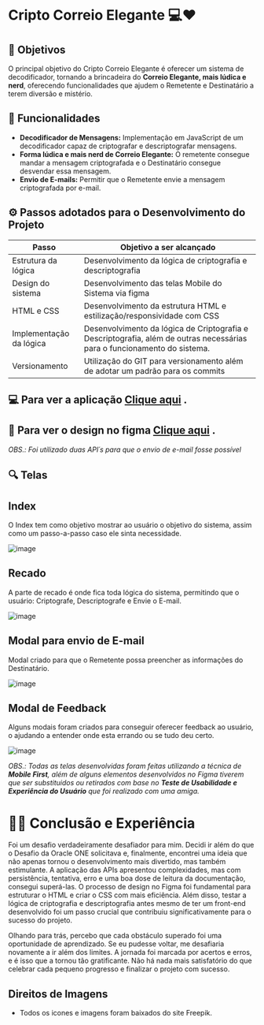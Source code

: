 

# Cripto Correio Elegante 💻❤️


## 🏹 Objetivos
O principal objetivo do Cripto Correio Elegante é oferecer um sistema de decodificador, tornando a brincadeira do **Correio Elegante, mais lúdica e nerd**, oferecendo funcionalidades que ajudem o Remetente e Destinatário a terem diversão e mistério. 

## 🚀 Funcionalidades

- **Decodificador de Mensagens:** Implementação em JavaScript de um decodificador capaz de criptografar e descriptografar mensagens.
- **Forma lúdica e mais nerd de Correio Elegante:** O remetente consegue mandar a mensagem criptografada e o Destinatário consegue desvendar essa mensagem.
- **Envio de E-mails:** Permitir que o Remetente envie a mensagem criptografada por e-mail.


## ⚙️ Passos adotados para o Desenvolvimento do Projeto
| Passo | Objetivo a ser alcançado |
|-------|---------|
| Estrutura da lógica | Desenvolvimento da lógica de criptografia e descriptografia |
| Design do sistema | Desenvolvimento das telas Mobile do Sistema via figma |
| HTML e CSS | Desenvolvimento da estrutura HTML e estilização/responsividade com CSS |
| Implementação da lógica | Desenvolvimento da lógica de Criptografia e Descriptografia, além de outras necessárias para o funcionamento do sistema. |
| Versionamento | Utilização do GIT para versionamento além de adotar um padrão para os commits |

## 💻 Para ver a aplicação [Clique aqui](https://cripto-correio-elegante.vercel.app) .


## 📑 Para ver o design no figma [Clique aqui](https://www.figma.com/file/xoejOlR3byOhhFENUpzszY/Cripto-Correio-Elegante?type=design&node-id=0%3A1&mode=design&t=4wS2jMDc3oQyjM2v-1) .

*OBS.: Foi utilizado duas API´s para que o envio de e-mail fosse possível*

## 🔍 Telas
## Index
O Index tem como objetivo mostrar ao usuário o objetivo do sistema, assim como um passo-a-passo caso ele sinta necessidade.


![image](https://github.com/LarissaSL/RPG/assets/112571317/4d1a609a-20a9-4540-9d02-8ca353f9899f)

## Recado
A parte de recado é onde fica toda lógica do sistema, permitindo que o usuário: Criptografe, Descriptografe e Envie o E-mail.


![image](https://github.com/LarissaSL/RPG/assets/112571317/08ae1dfa-884e-44b5-af08-4db5443a3f9e)

## Modal para envio de E-mail
Modal criado para que o Remetente possa preencher as informações do Destinatário.


![image](https://github.com/LarissaSL/RPG/assets/112571317/9376ae2d-2cca-491c-8021-068ff007d83e)

## Modal de Feedback
Alguns modais foram criados para conseguir oferecer feedback ao usuário, o ajudando a entender onde esta errando ou se tudo deu certo.


![image](https://github.com/LarissaSL/RPG/assets/112571317/6787549f-884d-4b4f-9416-8d8bebd3d221)


*OBS.: Todas as telas desenvolvidas foram feitas utilizando a técnica de **Mobile First**, além de alguns elementos desenvolvidos no Figma tiverem que ser substituidos ou retirados com base no **Teste de Usabilidade e Experiência do Usuário** que foi realizado com uma amiga.*

# 🕵️‍♀️ Conclusão e Experiência
Foi um desafio verdadeiramente desafiador para mim. Decidi ir além do que o Desafio da Oracle ONE solicitava e, finalmente, encontrei uma ideia que não apenas tornou o desenvolvimento mais divertido, mas também estimulante. A aplicação das APIs apresentou complexidades, mas com persistência, tentativa, erro e uma boa dose de leitura da documentação, consegui superá-las. O processo de design no Figma foi fundamental para estruturar o HTML e criar o CSS com mais eficiência. Além disso, testar a lógica de criptografia e descriptografia antes mesmo de ter um front-end desenvolvido foi um passo crucial que contribuiu significativamente para o sucesso do projeto.

Olhando para trás, percebo que cada obstáculo superado foi uma oportunidade de aprendizado. Se eu pudesse voltar, me desafiaria novamente a ir além dos limites. A jornada foi marcada por acertos e erros, e é isso que a tornou tão gratificante. Não há nada mais satisfatório do que celebrar cada pequeno progresso e finalizar o projeto com sucesso.

## Direitos de Imagens
- Todos os icones e imagens foram baixados do site Freepik.

